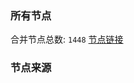 ### 所有节点
合并节点总数: `1448`
[节点链接](https://raw.githubusercontent.com/rzhy1/11/master/sub/sub_merge_base64.txt)

### 节点来源